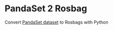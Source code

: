 # PandaSet 2 Rosbag
Convert  [PandaSet dataset](https://scale.com/open-datasets/pandaset) to Rosbags with Python
